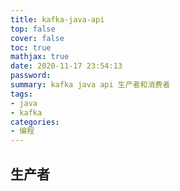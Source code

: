 ```yaml
---
title: kafka-java-api
top: false
cover: false
toc: true
mathjax: true
date: 2020-11-17 23:54:13
password:
summary: kafka java api 生产者和消费者
tags:
- java
- kafka
categories:
- 编程
---
```


## 生产者
